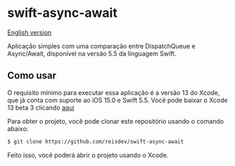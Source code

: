 # swift-async-await

[English version](https://github.com/reisdev/swift-async-await/blob/main/README-en.md)

Aplicação simples com uma comparação entre DispatchQueue e Async/Await, disponível na versão 5.5 da linguagem Swift.

## Como usar

O requisito mínimo para executar essa aplicação é a versão 13 do Xcode, que já conta com suporte ao iOS 15.0 e Swift 5.5.
Você pode baixar o Xcode 13 beta 3 clicando [aqui](https://developer.apple.com/services-account/download?path=/Developer_Tools/Xcode_13_beta_2/Xcode_13_beta_2.xip)

Para obter o projeto, você pode clonar este repositório usando o comando abaixo:

```bash
$ git clone https://github.com/reisdev/swift-async-await
```

Feito isso, você poderá abrir o projeto usando o Xcode.

